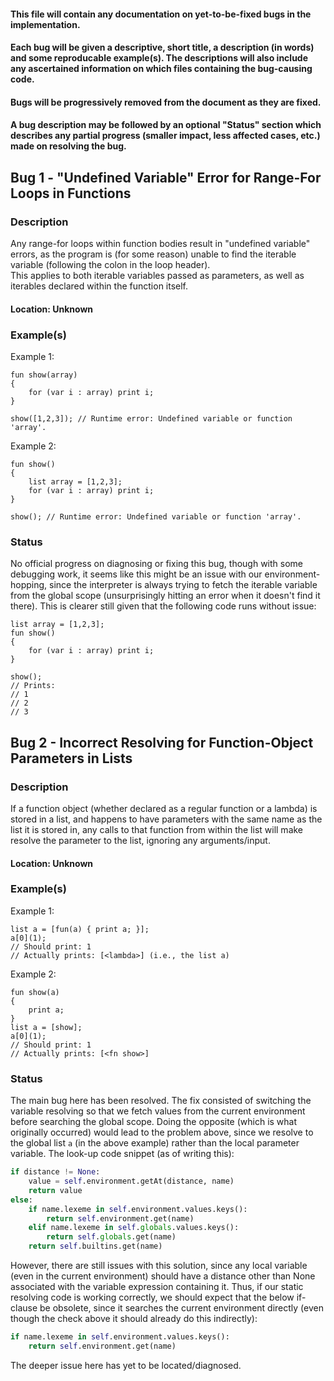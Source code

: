 #### This file will contain any documentation on yet-to-be-fixed bugs in the implementation.
#### Each bug will be given a descriptive, short title, a description (in words) and some reproducable example(s). The descriptions will also include any ascertained information on which files containing the bug-causing code.
#### Bugs will be progressively removed from the document as they are fixed.
#### A bug description may be followed by an optional "Status" section which describes any partial progress (smaller impact, less affected cases, etc.) made on resolving the bug.

## Bug 1 - "Undefined Variable" Error for Range-For Loops in Functions
### Description
Any range-for loops within function bodies result in "undefined variable" errors, as the program is (for some reason) unable to find the iterable variable (following the colon in the loop header).\
This applies to both iterable variables passed as parameters, as well as iterables declared within the function itself.
#### Location: Unknown
### Example(s)
Example 1:
```
fun show(array)
{
    for (var i : array) print i;
}

show([1,2,3]); // Runtime error: Undefined variable or function 'array'.
```

Example 2:
```
fun show()
{
    list array = [1,2,3];
    for (var i : array) print i;
}

show(); // Runtime error: Undefined variable or function 'array'.
```
### Status
No official progress on diagnosing or fixing this bug, though with some debugging work, it seems like this might be an issue with our environment-hopping, since the interpreter is always trying to fetch the iterable variable from the global scope (unsurprisingly hitting an error when it doesn't find it there). This is clearer still given that the following code runs without issue:
```
list array = [1,2,3];
fun show()
{
    for (var i : array) print i;
}

show();
// Prints:
// 1
// 2
// 3
```

## Bug 2 - Incorrect Resolving for Function-Object Parameters in Lists
### Description
If a function object (whether declared as a regular function or a lambda) is stored in a list, and happens to have parameters with the same name as the list it is stored in, any calls to that function from within the list will make resolve the parameter to the list, ignoring any arguments/input.
#### Location: Unknown
### Example(s)
Example 1:
```
list a = [fun(a) { print a; }];
a[0](1);
// Should print: 1
// Actually prints: [<lambda>] (i.e., the list a)
```

Example 2:
```
fun show(a)
{
    print a;
}
list a = [show];
a[0](1);
// Should print: 1
// Actually prints: [<fn show>]
```
### Status
The main bug here has been resolved. The fix consisted of switching the variable resolving so that we fetch values from the current environment before searching the global scope. Doing the opposite (which is what originally occurred) would lead to the problem above, since we resolve to the global list ```a``` (in the above example) rather than the local parameter variable. The look-up code snippet (as of writing this):
``` python
if distance != None:
    value = self.environment.getAt(distance, name)
    return value
else:
    if name.lexeme in self.environment.values.keys():
        return self.environment.get(name)
    elif name.lexeme in self.globals.values.keys():
        return self.globals.get(name)
    return self.builtins.get(name)
```
However, there are still issues with this solution, since any local variable (even in the current environment) should have a distance other than None associated with the variable expression containing it. Thus, if our static resolving code is working correctly, we should expect that the below if-clause be obsolete, since it searches the current environment directly (even though the check above it should already do this indirectly):
``` python
if name.lexeme in self.environment.values.keys():
    return self.environment.get(name)
```
The deeper issue here has yet to be located/diagnosed.